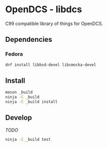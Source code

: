 # OpenDCS - libdcs

C99 compatible library of things for OpenDCS.

## Dependencies

### Fedora

```sh
dnf install libbsd-devel libcmocka-devel
```

## Install

```sh
meson _build
ninja -C _build
ninja -C _build install
```

## Develop

_TODO_

```sh
ninja -C _build test
```
